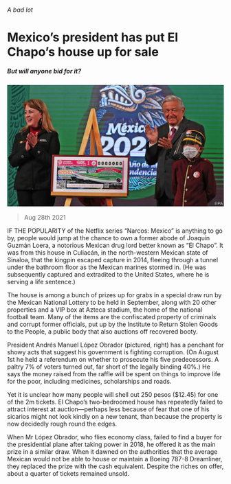 ###### A bad lot

# Mexico’s president has put El Chapo’s house up for sale 

##### But will anyone bid for it? 

![image](images/20210828_AMP002_0.jpg) 

> Aug 28th 2021 

IF THE POPULARITY of the Netflix series “Narcos: Mexico” is anything to go by, people would jump at the chance to own a former abode of Joaquín Guzmán Loera, a notorious Mexican drug lord better known as “El Chapo”. It was from this house in Culiacán, in the north-western Mexican state of Sinaloa, that the kingpin escaped capture in 2014, fleeing through a tunnel under the bathroom floor as the Mexican marines stormed in. (He was subsequently captured and extradited to the United States, where he is serving a life sentence.)

The house is among a bunch of prizes up for grabs in a special draw run by the Mexican National Lottery to be held in September, along with 20 other properties and a VIP box at Azteca stadium, the home of the national football team. Many of the items are the confiscated property of criminals and corrupt former officials, put up by the Institute to Return Stolen Goods to the People, a public body that also auctions off recovered booty.


President Andrés Manuel López Obrador (pictured, right) has a penchant for showy acts that suggest his government is fighting corruption. (On August 1st he held a referendum on whether to prosecute his five predecessors. A paltry 7% of voters turned out, far short of the legally binding 40%.) He says the money raised from the raffle will be spent on things to improve life for the poor, including medicines, scholarships and roads.

Yet it is unclear how many people will shell out 250 pesos ($12.45) for one of the 2m tickets. El Chapo’s two-bedroomed house has repeatedly failed to attract interest at auction—perhaps less because of fear that one of his sicarios might not look kindly on a new tenant, than because the property is now decidedly rough round the edges.

When Mr López Obrador, who flies economy class, failed to find a buyer for the presidential plane after taking power in 2018, he offered it as the main prize in a similar draw. When it dawned on the authorities that the average Mexican would not be able to house or maintain a Boeing 787-8 Dreamliner, they replaced the prize with the cash equivalent. Despite the riches on offer, about a quarter of tickets remained unsold.

